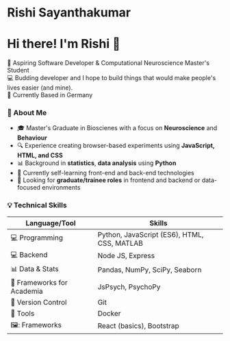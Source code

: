 # Rishi Sayanthakumar

<h1 align="left">Hi there! I'm Rishi 👋</h1>

<p align="left">
  🚀 Aspiring Software Developer & Computational Neuroscience Master's Student<br>
  💻 Budding developer and I hope to build things that would make people's lives easier (and mine).<br>
  📍 Currently Based in Germany
</p>

### 🧠 About Me
- 🎓 Master's Graduate in Bioscienes with a focus on **Neuroscience** and **Behaviour** 
- 🔍 Experience creating browser-based experiments using **JavaScript, HTML, and CSS**
- 📊 Background in **statistics**, **data analysis** using **Python** 
- 🌱 Currently self-learning front-end and back-end technologies 
- 👀 Looking for **graduate/trainee roles** in frontend and backend or data-focused environments

 ### 💡 Technical Skills
 
| Language/Tool | Skills |
|---------------|--------|
| 💻 Programming | Python, JavaScript (ES6), HTML, CSS, MATLAB |
| 💻 Backend| Node JS, Express |
| 📊 Data & Stats | Pandas, NumPy, SciPy, Seaborn |
| 🧪 Frameworks for Academia | JsPsych, PsychoPy |
| 🔧 Version Control | Git |
| :hammer:    Tools         | Docker |
| 🖼️: Frameworks | React (basics), Bootstrap|

